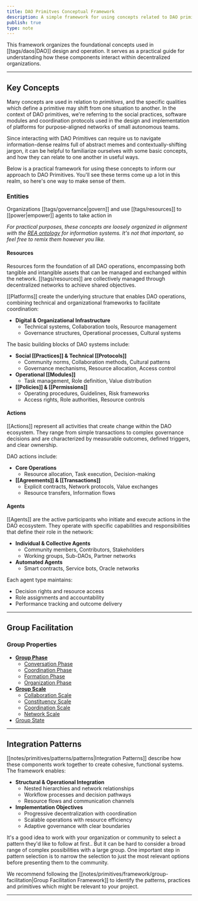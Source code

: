 ```yaml
---
title: DAO Primitves Conceptual Framework
description: A simple framework for using concepts related to DAO primitives.
publish: true
type: note
---
```


This framework organizes the foundational concepts used in [[tags/daos|DAO]] design and operation. It serves as a practical guide for understanding how these components interact within decentralized organizations.

---

## Key Concepts

Many concepts are used in relation to *primitives*, and the specific qualities which define a primitive may shift from one situation to another. In the context of DAO primitives, we're referring to the social practices, software modules and coordination protocols used in the design and implementation of platforms for purpose-aligned networks of small autonomous teams.

Since interacting with DAO Primitives can require us to navigate information-dense realms full of abstract memes and contextually-shifting jargon, it can be helpful to familiarize ourselves with some basic concepts, and how they can relate to one another in useful ways.

Below is a practical framework for using these concepts to inform our approach to DAO Primitives. You'll see these terms come up a lot in this realm, so here's one way to make sense of them. 

### Entities

Organizations [[tags/governance|govern]] and use [[tags/resources]] to [[power|empower]] agents to take action in 

*For practical purposes, these concepts are loosely organized in alignment with the [REA ontology](https://en.wikipedia.org/wiki/Resources%2C_Events%2C_Agents) for information systems. It's not that important, so feel free to remix them however you like.*

#### Resources
Resources form the foundation of all DAO operations, encompassing both tangible and intangible assets that can be managed and exchanged within the network. [[tags/resources]] are collectively managed through decentralized networks to achieve shared objectives.

[[Platforms]] create the underlying structure that enables DAO operations, combining technical and organizational frameworks to facilitate coordination:

* **Digital & Organizational Infrastructure**
    * Technical systems, Collaboration tools, Resource management
    * Governance structures, Operational processes, Cultural systems

The basic building blocks of DAO systems include:

* **Social [[Practices]] & Technical [[Protocols]]**
    * Community norms, Collaboration methods, Cultural patterns
    * Governance mechanisms, Resource allocation, Access control
* **Operational [[Modules]]**
    * Task management, Role definition, Value distribution
* **[[Policies]] & [[Permissions]]**
    * Operating procedures, Guidelines, Risk frameworks
    * Access rights, Role authorities, Resource controls

#### Actions
[[Actions]] represent all activities that create change within the DAO ecosystem. They range from simple transactions to complex governance decisions and are characterized by measurable outcomes, defined triggers, and clear ownership.

DAO actions include:
* **Core Operations**
    * Resource allocation, Task execution, Decision-making
* **[[Agreements]] & [[Transactions]]**
    * Explicit contracts, Network protocols, Value exchanges
    * Resource transfers, Information flows

#### Agents
[[Agents]] are the active participants who initiate and execute actions in the DAO ecosystem. They operate with specific capabilities and responsibilities that define their role in the network:

* **Individual & Collective Agents**
    * Community members, Contributors, Stakeholders
    * Working groups, Sub-DAOs, Partner networks
* **Automated Agents**
    * Smart contracts, Service bots, Oracle networks

Each agent type maintains:
* Decision rights and resource access
* Role assignments and accountability
* Performance tracking and outcome delivery

---

## Group Facilitation


### Group Properties

- **[Group Phase](notes/primitives/framework/phase/phase.md)**
  - [Conversation Phase](notes/primitives/framework/phase/conversation.md)
  - [Coordination Phase](notes/primitives/framework/phase/coordination.md)
  - [Formation Phase](notes/primitives/framework/phase/formation.md)
  - [Organization Phase](notes/primitives/framework/phase/organization.md)
- **[Group Scale](notes/primitives/framework/scale/scale.md)**
  - [Collaboration Scale](notes/primitives/framework/scale/collaboration.md)
  - [Constituency Scale](notes/primitives/framework/scale/constituency.md)
  - [Coordination Scale](notes/primitives/framework/scale/coordination.md)
  - [Network Scale](notes/primitives/framework/scale/network.md)
- [Group State](notes/primitives/framework/state.md)

---

## Integration Patterns
[[notes/primitives/patterns/patterns|Integration Patterns]] describe how these components work together to create cohesive, functional systems. The framework enables:

* **Structural & Operational Integration**
    * Nested hierarchies and network relationships
    * Workflow processes and decision pathways
    * Resource flows and communication channels
* **Implementation Objectives**
    * Progressive decentralization with coordination
    * Scalable operations with resource efficiency
    * Adaptive governance with clear boundaries

It's a good idea to work with your organization or community to select a pattern they'd like to follow at first.. But it can be hard to consider a broad range of complex possibilities with a large group. One important step in pattern selection is to narrow the selection to just the most relevant options before presenting them to the community.

We recommend following the [[notes/primitives/framework/group-facilitation|Group Facilitation Framework]] to identify the patterns, practices and primitives which might be relevant to your project.

---
